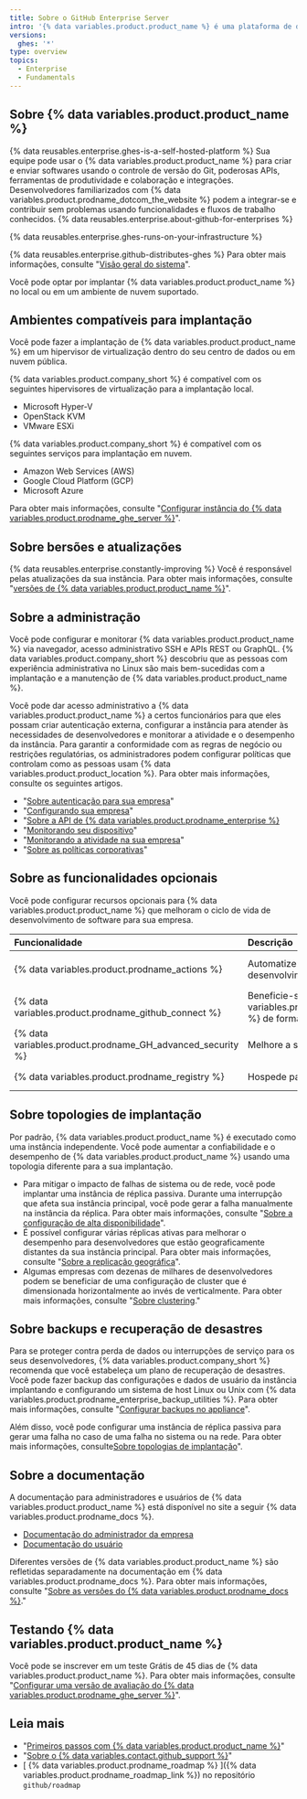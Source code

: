 ```yaml
---
title: Sobre o GitHub Enterprise Server
intro: '{% data variables.product.product_name %} é uma plataforma de desenvolvimento de software que você pode hospedar em um ambiente privado.'
versions:
  ghes: '*'
type: overview
topics:
  - Enterprise
  - Fundamentals
---
```


## Sobre {% data variables.product.product_name %}

{% data reusables.enterprise.ghes-is-a-self-hosted-platform %} Sua equipe pode usar o {% data variables.product.product_name %} para criar e enviar softwares usando o controle de versão do Git, poderosas APIs, ferramentas de produtividade e colaboração e integrações. Desenvolvedores familiarizados com {% data variables.product.prodname_dotcom_the_website %} podem a integrar-se e contribuir sem problemas usando funcionalidades e fluxos de trabalho conhecidos. {% data reusables.enterprise.about-github-for-enterprises %}

{% data reusables.enterprise.ghes-runs-on-your-infrastructure %}

{% data reusables.enterprise.github-distributes-ghes %} Para obter mais informações, consulte "[Visão geral do sistema](/admin/overview/system-overview)".

Você pode optar por implantar {% data variables.product.product_name %} no local ou em um ambiente de nuvem suportado.

## Ambientes compatíveis para implantação

Você pode fazer a implantação de {% data variables.product.product_name %} em um hipervisor de virtualização dentro do seu centro de dados ou em nuvem pública.

{% data variables.product.company_short %} é compatível com os seguintes hipervisores de virtualização para a implantação local.

- Microsoft Hyper-V
- OpenStack KVM
- VMware ESXi

{% data variables.product.company_short %} é compatível com os seguintes serviços para implantação em nuvem.

- Amazon Web Services (AWS)
- Google Cloud Platform (GCP)
- Microsoft Azure

Para obter mais informações, consulte "[Configurar instância do {% data variables.product.prodname_ghe_server %}](/admin/installation/setting-up-a-github-enterprise-server-instance)".

## Sobre bersões e atualizações

{% data reusables.enterprise.constantly-improving %} Você é responsável pelas atualizações da sua instância. Para obter mais informações, consulte "[versões de {% data variables.product.product_name %}](/admin/all-releases)".

## Sobre a administração

Você pode configurar e monitorar {% data variables.product.product_name %} via navegador, acesso administrativo SSH e APIs REST ou GraphQL. {% data variables.product.company_short %} descobriu que as pessoas com experiência administrativa no Linux são mais bem-sucedidas com a implantação e a manutenção de {% data variables.product.product_name %}.

Você pode dar acesso administrativo a {% data variables.product.product_name %} a certos funcionários para que eles possam criar autenticação externa, configurar a instância para atender às necessidades de desenvolvedores e monitorar a atividade e o desempenho da instância. Para garantir a conformidade com as regras de negócio ou restrições regulatórias, os administradores podem configurar políticas que controlam como as pessoas usam {% data variables.product.product_location %}. Para obter mais informações, consulte os seguintes artigos.

- "[Sobre autenticação para sua empresa](/admin/identity-and-access-management/managing-iam-for-your-enterprise/about-authentication-for-your-enterprise)"
- "[Configurando sua empresa](/admin/configuration/configuring-your-enterprise)"
- "[Sobre a API de {% data variables.product.prodname_enterprise %}](/admin/overview/about-the-github-enterprise-api)
- "[Monitorando seu dispositivo](/admin/enterprise-management/monitoring-your-appliance)"
- "[Monitorando a atividade na sua empresa](/admin/monitoring-activity-in-your-enterprise)"
- "[Sobre as políticas corporativas](/admin/policies/enforcing-policies-for-your-enterprise/about-enterprise-policies)"

## Sobre as funcionalidades opcionais

Você pode configurar recursos opcionais para {% data variables.product.product_name %} que melhoram o ciclo de vida de desenvolvimento de software para sua empresa.

| Funcionalidade                                               | Descrição                                                                                             | Mais informações                                                                                                                                                                             |
|:------------------------------------------------------------ |:----------------------------------------------------------------------------------------------------- |:-------------------------------------------------------------------------------------------------------------------------------------------------------------------------------------------- |
| {% data variables.product.prodname_actions %}                | Automatize CI/CD e fluxos de trabalho de desenvolvimento                                              | "[Sobre {% data variables.product.prodname_actions %} para as empresas](/admin/github-actions/getting-started-with-github-actions-for-your-enterprise/about-github-actions-for-enterprises)" |
| {% data variables.product.prodname_github_connect %}       | Beneficie-se do poder de {% data variables.product.prodname_dotcom_the_website %} de forma limitada | "[Sobre o {% data variables.product.prodname_github_connect %}](/admin/configuration/configuring-github-connect/about-github-connect)"                                                     |
| {% data variables.product.prodname_GH_advanced_security %} | Melhore a segurança e qualidade do código                                                             | "[Sobre {% data variables.product.prodname_GH_advanced_security %}](/get-started/learning-about-github/about-github-advanced-security)"                                                    |
| {% data variables.product.prodname_registry %}               | Hospede pacotes de software para sua empresa                                                          | "[Introdução a {% data variables.product.prodname_registry %}](/packages/learn-github-packages/introduction-to-github-packages)"                                                             |

## Sobre topologies de implantação

Por padrão, {% data variables.product.product_name %} é executado como uma instância independente. Você pode aumentar a confiabilidade e o desempenho de {% data variables.product.product_name %} usando uma topologia diferente para a sua implantação.

- Para mitigar o impacto de falhas de sistema ou de rede, você pode implantar uma instância de réplica passiva. Durante uma interrupção que afeta sua instância principal, você pode gerar a falha manualmente na instância da réplica. Para obter mais informações, consulte "[Sobre a configuração de alta disponibilidade](/admin/enterprise-management/configuring-high-availability/about-high-availability-configuration)".
- É possível configurar várias réplicas ativas para melhorar o desempenho para desenvolvedores que estão geograficamente distantes da sua instância principal. Para obter mais informações, consulte "[Sobre a replicação geográfica](/admin/enterprise-management/configuring-high-availability/about-geo-replication)".
- Algumas empresas com dezenas de milhares de desenvolvedores podem se beneficiar de uma configuração de cluster que é dimensionada horizontalmente ao invés de verticalmente. Para obter mais informações, consulte "[Sobre clustering](/admin/enterprise-management/configuring-clustering/about-clustering)."

## Sobre backups e recuperação de desastres

Para se proteger contra perda de dados ou interrupções de serviço para os seus desenvolvedores, {% data variables.product.company_short %} recomenda que você estabeleça um plano de recuperação de desastres. Você pode fazer backup das configurações e dados de usuário da instância implantando e configurando um sistema de host Linux ou Unix com {% data variables.product.prodname_enterprise_backup_utilities %}. Para obter mais informações, consulte "[Configurar backups no appliance](/admin/configuration/configuring-your-enterprise/configuring-backups-on-your-appliance)".

Além disso, você pode configurar uma instância de réplica passiva para gerar uma falha no caso de uma falha no sistema ou na rede. Para obter mais informações, consulte[Sobre topologias de implantação](#about-deployment-topologies)".

## Sobre a documentação

A documentação para administradores e usuários de {% data variables.product.product_name %} está disponível no site a seguir {% data variables.product.prodname_docs %}.

- [Documentação do administrador da empresa](/admin)
- [Documentação do usuário](/)

Diferentes versões de {% data variables.product.product_name %} são refletidas separadamente na documentação em {% data variables.product.prodname_docs %}. Para obter mais informações, consulte "[Sobre as versões do {% data variables.product.prodname_docs %}](/get-started/learning-about-github/about-versions-of-github-docs)."

## Testando {% data variables.product.product_name %}

Você pode se inscrever em um teste Grátis de 45 dias de {% data variables.product.product_name %}. Para obter mais informações, consulte "[Configurar uma versão de avaliação do {% data variables.product.prodname_ghe_server %}](/get-started/signing-up-for-github/setting-up-a-trial-of-github-enterprise-server)".

## Leia mais

- "[Primeiros passos com {% data variables.product.product_name %}](/get-started/onboarding/getting-started-with-github-enterprise-server)"
- "[Sobre o {% data variables.contact.github_support %}](/support/learning-about-github-support/about-github-support)"
- [ {% data variables.product.prodname_roadmap %} ]({% data variables.product.prodname_roadmap_link %}) no repositório  `github/roadmap`
